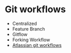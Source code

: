 # Git workflows

* Centralized
* Feature Branch
* Gitflow
* Forking Workflow
* [Atlassian git workflows](https://www.atlassian.com/git/tutorials/comparing-workflows)



